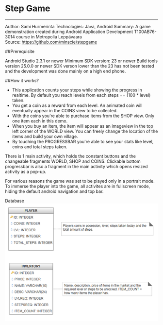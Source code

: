 # Step Game
---------
Author: Sami Hurmerinta
Technologies: Java, Android
Summary: A game demonstration created during Android Application Development T100AB76-3014 course in Metropolia Leppävaara  
Source: https://github.com/minscie/stepgame

##Prerequisite

Android Studio 2.3.1 or newer
Minimum SDK version: 23 or newer
Build tools version 25.0.0 or newer
SDK verson lower than the 23 has not been tested and the development was done mainly on a high end phone.

##How it works?

- This application counts your steps while showing the progress in realtime. By default you reach levels from each steps == (100 * level) taken.
- You get a coin as a reward from each level. An animated coin will eventually appear in the COINS view to be collected.
- With the coins you're able to purchase items from the SHOP view. Only one item each in this demo.
- When you buy an item, the item will appear as an imageview in the top left corner of the WORLD view. You can freely change the location of the items and build your own village.
- By touching the PROGRESSBAR you're able to see your stats like level, coins and total steps taken.

There is 1 main activity, which holds the constant buttons and the changeable fragments WORLD, SHOP and COINS. Clickable bottom progressbar is also a fragment in the main activity which opens resized activity as a pop-up.

For various reasons the game was set to be played only in a portrait mode. To immerse the player into the game, all activites are in fullscreen mode, hiding the default android navigation and top bar.

Database
![database image](https://github.com/Minscie/StepGame/blob/master/Game_Database.PNG)